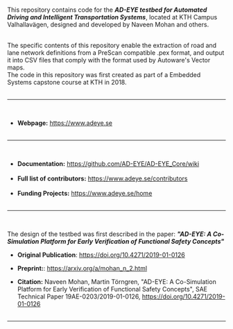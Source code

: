 <br>
  
This repository contains code for the _**AD-EYE testbed for Automated Driving and Intelligent Transportation Systems**_, located at KTH Campus Valhallavägen, designed and developed by Naveen Mohan and others. <br><br>

The specific contents of this repository enable the extraction of road and lane network definitions from a PreScan compatible .pex format, and output it into CSV files that comply with the format used by Autoware's Vector maps. <br>
The code in this repository was first created as part of a Embedded Systems capstone course at KTH in 2018. <br><br>

-------------------------------------------------
<br>

- **Webpage:** https://www.adeye.se <br> <br>

-------------------------------------------------
<br>

- **Documentation:** https://github.com/AD-EYE/AD-EYE_Core/wiki <br> <br> 
- **Full list of contributors:** https://www.adeye.se/contributors <br> <br>
- **Funding Projects:** https://www.adeye.se/home <br> <br> 

-------------------------------------------------
<br>  

The design of the testbed was first described in the paper: **_"AD-EYE: A Co-Simulation Platform for Early Verification of Functional Safety Concepts"_** <br>   

- **Original Publication**:  https://doi.org/10.4271/2019-01-0126
- **Preprint:**:  https://arxiv.org/a/mohan_n_2.html

  
- **Citation:** Naveen Mohan, Martin Törngren, "AD-EYE: A Co-Simulation Platform for Early Verification of Functional Safety Concepts", SAE Technical Paper 19AE-0203/2019-01-0126, https://doi.org/10.4271/2019-01-0126
<br><br>
--------------------------------------------------------
